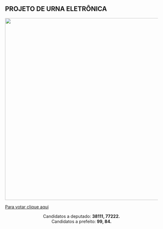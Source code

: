 ## PROJETO DE URNA ELETRÔNICA

<div align="center">
  <img width="600px" src="https://user-images.githubusercontent.com/99558382/160510751-77d27d0a-8fcf-4fa3-83ed-3cdf49a6e4a2.jpg"/>

<div align="left">

  <a href="https://linconvinicius.github.io/Urna-Eletronica/" width="40px">Para votar clique aqui</a>
</div>

<div>
Candidatos a deputado: <b>38111, 77222.</b><br>
Candidatos a prefeito: <b>99, 84.</b>
</div>

